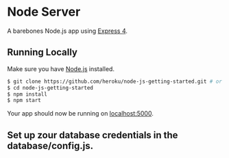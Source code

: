 # Node Server

A barebones Node.js app using [Express 4](http://expressjs.com/).



## Running Locally

Make sure you have [Node.js](http://nodejs.org/) installed.

```sh
$ git clone https://github.com/heroku/node-js-getting-started.git # or clone your own fork
$ cd node-js-getting-started
$ npm install
$ npm start
```

Your app should now be running on [localhost:5000](http://localhost:5000/).


## Set up zour database credentials in the database/config.js.
